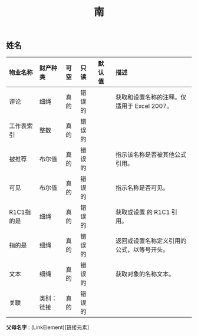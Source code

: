 ﻿---
title: 南
second_title: Aspose.Cells Cloud Documen
type: docs
url: /zh/specification/model/name/
description: Aspose.Cells 云模型规范：名称。轻松处理 Excel 和其他电子表格文档，具有打开、生成、编辑、拆分、合并、比较和转换等功能
weight: 50
---
## **姓名**

 

|物业名称|财产种类|可空|只读|默认值|描述|
|:- |:- |:- |:- |:- |:- |
|评论|细绳|真的|错误的||获取和设置名称的注释。仅适用于 Excel 2007。|
|工作表索引|整数|真的|错误的|||
|被推荐|布尔值|真的|错误的||指示该名称是否被其他公式引用。|
|可见|布尔值|真的|错误的||指示名称是否可见。|
| R1C1指的是|细绳|真的|错误的||获取或设置 的 R1C1 引用。|
|指的是|细绳|真的|错误的||返回或设置名称定义引用的公式，以等号开头。|
|文本|细绳|真的|错误的||获取对象的名称文本。|
|关联|类别：链接|真的|错误的|||

**父母名字** : (LinkElement)[链接元素]